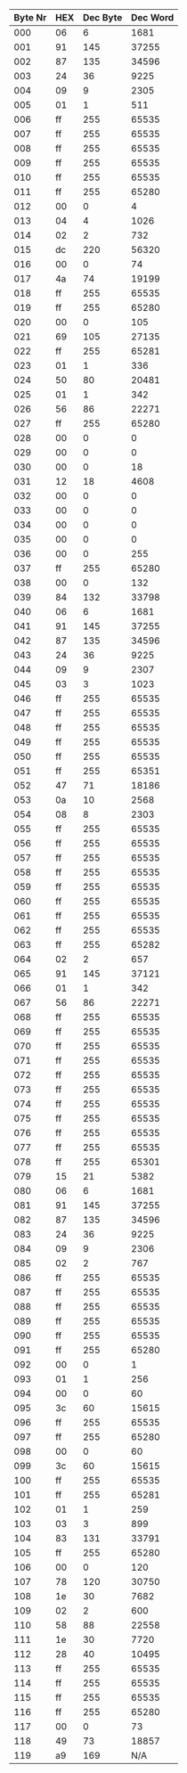| Byte Nr | HEX | Dec Byte | Dec Word |
|---------|-----|----------|----------|
| 000 | 06 |   6 |   1681 |
| 001 | 91 | 145 |  37255 |
| 002 | 87 | 135 |  34596 |
| 003 | 24 |  36 |   9225 |
| 004 | 09 |   9 |   2305 |
| 005 | 01 |   1 |    511 |
| 006 | ff | 255 |  65535 |
| 007 | ff | 255 |  65535 |
| 008 | ff | 255 |  65535 |
| 009 | ff | 255 |  65535 |
| 010 | ff | 255 |  65535 |
| 011 | ff | 255 |  65280 |
| 012 | 00 |   0 |      4 |
| 013 | 04 |   4 |   1026 |
| 014 | 02 |   2 |    732 |
| 015 | dc | 220 |  56320 |
| 016 | 00 |   0 |     74 |
| 017 | 4a |  74 |  19199 |
| 018 | ff | 255 |  65535 |
| 019 | ff | 255 |  65280 |
| 020 | 00 |   0 |    105 |
| 021 | 69 | 105 |  27135 |
| 022 | ff | 255 |  65281 |
| 023 | 01 |   1 |    336 |
| 024 | 50 |  80 |  20481 |
| 025 | 01 |   1 |    342 |
| 026 | 56 |  86 |  22271 |
| 027 | ff | 255 |  65280 |
| 028 | 00 |   0 |      0 |
| 029 | 00 |   0 |      0 |
| 030 | 00 |   0 |     18 |
| 031 | 12 |  18 |   4608 |
| 032 | 00 |   0 |      0 |
| 033 | 00 |   0 |      0 |
| 034 | 00 |   0 |      0 |
| 035 | 00 |   0 |      0 |
| 036 | 00 |   0 |    255 |
| 037 | ff | 255 |  65280 |
| 038 | 00 |   0 |    132 |
| 039 | 84 | 132 |  33798 |
| 040 | 06 |   6 |   1681 |
| 041 | 91 | 145 |  37255 |
| 042 | 87 | 135 |  34596 |
| 043 | 24 |  36 |   9225 |
| 044 | 09 |   9 |   2307 |
| 045 | 03 |   3 |   1023 |
| 046 | ff | 255 |  65535 |
| 047 | ff | 255 |  65535 |
| 048 | ff | 255 |  65535 |
| 049 | ff | 255 |  65535 |
| 050 | ff | 255 |  65535 |
| 051 | ff | 255 |  65351 |
| 052 | 47 |  71 |  18186 |
| 053 | 0a |  10 |   2568 |
| 054 | 08 |   8 |   2303 |
| 055 | ff | 255 |  65535 |
| 056 | ff | 255 |  65535 |
| 057 | ff | 255 |  65535 |
| 058 | ff | 255 |  65535 |
| 059 | ff | 255 |  65535 |
| 060 | ff | 255 |  65535 |
| 061 | ff | 255 |  65535 |
| 062 | ff | 255 |  65535 |
| 063 | ff | 255 |  65282 |
| 064 | 02 |   2 |    657 |
| 065 | 91 | 145 |  37121 |
| 066 | 01 |   1 |    342 |
| 067 | 56 |  86 |  22271 |
| 068 | ff | 255 |  65535 |
| 069 | ff | 255 |  65535 |
| 070 | ff | 255 |  65535 |
| 071 | ff | 255 |  65535 |
| 072 | ff | 255 |  65535 |
| 073 | ff | 255 |  65535 |
| 074 | ff | 255 |  65535 |
| 075 | ff | 255 |  65535 |
| 076 | ff | 255 |  65535 |
| 077 | ff | 255 |  65535 |
| 078 | ff | 255 |  65301 |
| 079 | 15 |  21 |   5382 |
| 080 | 06 |   6 |   1681 |
| 081 | 91 | 145 |  37255 |
| 082 | 87 | 135 |  34596 |
| 083 | 24 |  36 |   9225 |
| 084 | 09 |   9 |   2306 |
| 085 | 02 |   2 |    767 |
| 086 | ff | 255 |  65535 |
| 087 | ff | 255 |  65535 |
| 088 | ff | 255 |  65535 |
| 089 | ff | 255 |  65535 |
| 090 | ff | 255 |  65535 |
| 091 | ff | 255 |  65280 |
| 092 | 00 |   0 |      1 |
| 093 | 01 |   1 |    256 |
| 094 | 00 |   0 |     60 |
| 095 | 3c |  60 |  15615 |
| 096 | ff | 255 |  65535 |
| 097 | ff | 255 |  65280 |
| 098 | 00 |   0 |     60 |
| 099 | 3c |  60 |  15615 |
| 100 | ff | 255 |  65535 |
| 101 | ff | 255 |  65281 |
| 102 | 01 |   1 |    259 |
| 103 | 03 |   3 |    899 |
| 104 | 83 | 131 |  33791 |
| 105 | ff | 255 |  65280 |
| 106 | 00 |   0 |    120 |
| 107 | 78 | 120 |  30750 |
| 108 | 1e |  30 |   7682 |
| 109 | 02 |   2 |    600 |
| 110 | 58 |  88 |  22558 |
| 111 | 1e |  30 |   7720 |
| 112 | 28 |  40 |  10495 |
| 113 | ff | 255 |  65535 |
| 114 | ff | 255 |  65535 |
| 115 | ff | 255 |  65535 |
| 116 | ff | 255 |  65280 |
| 117 | 00 |   0 |     73 |
| 118 | 49 |  73 |  18857 |
| 119 | a9 | 169 | N/A |
